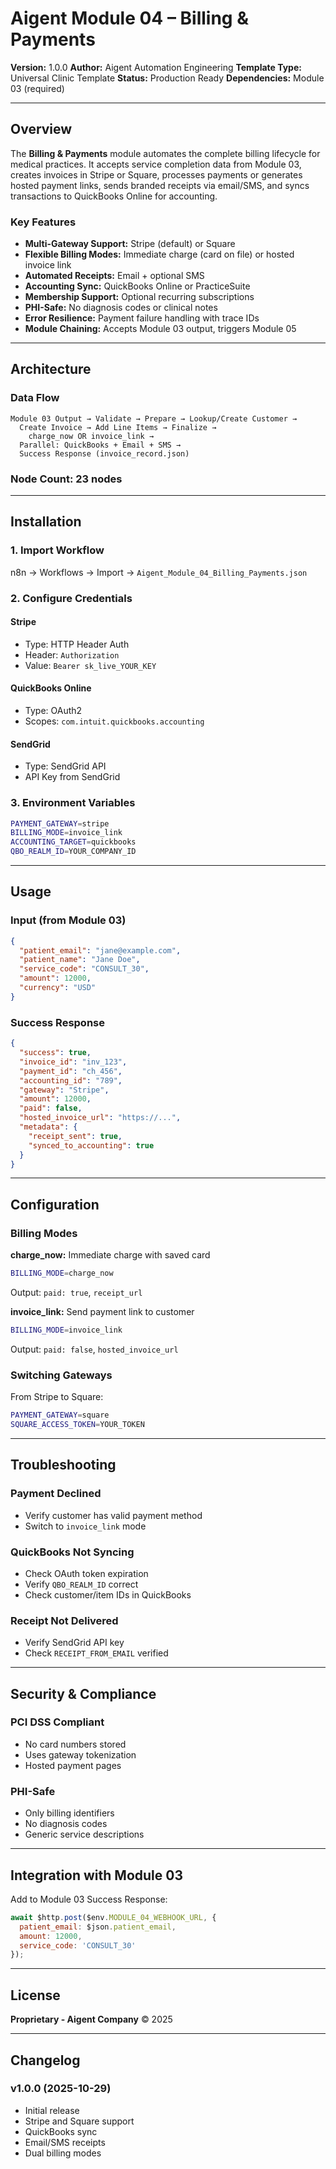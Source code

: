 # Aigent Module 04 – Billing & Payments

**Version:** 1.0.0
**Author:** Aigent Automation Engineering
**Template Type:** Universal Clinic Template
**Status:** Production Ready
**Dependencies:** Module 03 (required)

---

## Overview

The **Billing & Payments** module automates the complete billing lifecycle for medical practices. It accepts service completion data from Module 03, creates invoices in Stripe or Square, processes payments or generates hosted payment links, sends branded receipts via email/SMS, and syncs transactions to QuickBooks Online for accounting.

### Key Features

- **Multi-Gateway Support:** Stripe (default) or Square
- **Flexible Billing Modes:** Immediate charge (card on file) or hosted invoice link
- **Automated Receipts:** Email + optional SMS
- **Accounting Sync:** QuickBooks Online or PracticeSuite
- **Membership Support:** Optional recurring subscriptions
- **PHI-Safe:** No diagnosis codes or clinical notes
- **Error Resilience:** Payment failure handling with trace IDs
- **Module Chaining:** Accepts Module 03 output, triggers Module 05

---

## Architecture

### Data Flow
```
Module 03 Output → Validate → Prepare → Lookup/Create Customer →
  Create Invoice → Add Line Items → Finalize →
    charge_now OR invoice_link →
  Parallel: QuickBooks + Email + SMS →
  Success Response (invoice_record.json)
```

### Node Count: 23 nodes

---

## Installation

### 1. Import Workflow
n8n → Workflows → Import → `Aigent_Module_04_Billing_Payments.json`

### 2. Configure Credentials

#### Stripe
- Type: HTTP Header Auth
- Header: `Authorization`
- Value: `Bearer sk_live_YOUR_KEY`

#### QuickBooks Online
- Type: OAuth2
- Scopes: `com.intuit.quickbooks.accounting`

#### SendGrid
- Type: SendGrid API
- API Key from SendGrid

### 3. Environment Variables
```bash
PAYMENT_GATEWAY=stripe
BILLING_MODE=invoice_link
ACCOUNTING_TARGET=quickbooks
QBO_REALM_ID=YOUR_COMPANY_ID
```

---

## Usage

### Input (from Module 03)
```json
{
  "patient_email": "jane@example.com",
  "patient_name": "Jane Doe",
  "service_code": "CONSULT_30",
  "amount": 12000,
  "currency": "USD"
}
```

### Success Response
```json
{
  "success": true,
  "invoice_id": "inv_123",
  "payment_id": "ch_456",
  "accounting_id": "789",
  "gateway": "Stripe",
  "amount": 12000,
  "paid": false,
  "hosted_invoice_url": "https://...",
  "metadata": {
    "receipt_sent": true,
    "synced_to_accounting": true
  }
}
```

---

## Configuration

### Billing Modes

**charge_now:** Immediate charge with saved card
```bash
BILLING_MODE=charge_now
```
Output: `paid: true`, `receipt_url`

**invoice_link:** Send payment link to customer
```bash
BILLING_MODE=invoice_link
```
Output: `paid: false`, `hosted_invoice_url`

### Switching Gateways

From Stripe to Square:
```bash
PAYMENT_GATEWAY=square
SQUARE_ACCESS_TOKEN=YOUR_TOKEN
```

---

## Troubleshooting

### Payment Declined
- Verify customer has valid payment method
- Switch to `invoice_link` mode

### QuickBooks Not Syncing
- Check OAuth token expiration
- Verify `QBO_REALM_ID` correct
- Check customer/item IDs in QuickBooks

### Receipt Not Delivered
- Verify SendGrid API key
- Check `RECEIPT_FROM_EMAIL` verified

---

## Security & Compliance

### PCI DSS Compliant
- No card numbers stored
- Uses gateway tokenization
- Hosted payment pages

### PHI-Safe
- Only billing identifiers
- No diagnosis codes
- Generic service descriptions

---

## Integration with Module 03

Add to Module 03 Success Response:
```javascript
await $http.post($env.MODULE_04_WEBHOOK_URL, {
  patient_email: $json.patient_email,
  amount: 12000,
  service_code: 'CONSULT_30'
});
```

---

## License
**Proprietary - Aigent Company** © 2025

---

## Changelog

### v1.0.0 (2025-10-29)
- Initial release
- Stripe and Square support
- QuickBooks sync
- Email/SMS receipts
- Dual billing modes
